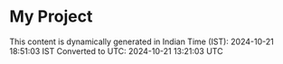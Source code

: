 # My Project

This content is dynamically generated in Indian Time (IST): 2024-10-21 18:51:03 IST
Converted to UTC: 2024-10-21 13:21:03 UTC

